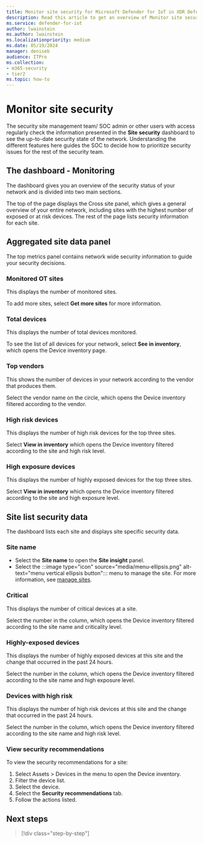 ```yaml
---
title: Monitor site security for Microsoft Defender for IoT in XDR Defender portal
description: Read this article to get an overview of Monitor site security of the new Site Security feature.
ms.service: defender-for-iot
author: lwainstein
ms.author: lwainstein
ms.localizationpriority: medium
ms.date: 05/19/2024
manager: deniseb
audience: ITPro
ms.collection:
- m365-security
- tier2
ms.topic: how-to
---
```


# Monitor site security

The security site management team/ SOC admin or other users with access <!-- name/ title?--> regularly check the information presented in the **Site security** dashboard to see the up-to-date security state of the network. Understanding the different features here guides the SOC to decide how to prioritize security issues for the rest of the security team.

## The dashboard - Monitoring

The dashboard gives you an overview of the security status of your network and is divided into two main sections.

The top of the page displays the Cross site panel, which gives a general overview of your entire network, including sites with the highest number of exposed or at risk devices.
The rest of the page lists security information for each site.

## Aggregated site data panel

The top metrics panel contains network wide security information to guide your security decisions.

### Monitored OT sites

This displays the number of monitored sites.

To add more sites, select **Get more sites** for more information.

### Total devices

This displays the number of total devices monitored.

To see the list of all devices for your network, select **See in inventory**, which opens the Device inventory page.

### Top vendors

This shows the number of devices in your network according to the vendor that produces them.

Select the vendor name on the circle, which opens the Device inventory filtered according to the vendor.<!-- when i tried this it filtered by the site name not the vendor -->

### High risk devices

This displays the number of high risk devices for the top three sites.

Select **View in inventory** which opens the Device inventory filtered according to the site and high risk level.<!-- check this will appear correctly, when there is test data to use -->

### High exposure devices

This displays the number of highly exposed devices for the top three sites.

Select **View in inventory** which opens the Device inventory filtered according to the site and high exposure level.

## Site list security data

The dashboard lists each site and displays site specific security data.

### Site name

- Select the **Site name** to open the **Site insight** panel.
- Select the :::image type="icon" source="media/menu-ellipsis.png" alt-text="menu vertical ellipsis button"::: menu to manage the site. For more information, see [manage sites](manage-sites.md).

### Critical

This displays the number of critical devices at a site.

Select the number in the column, which opens the Device inventory filtered according to the site name and criticality level. <!-- is criticality level the correct filter name? check this will appear correctly, when there is test data to use -->

### Highly-exposed devices

This displays the number of highly exposed devices at this site and the change that occurred in the past 24 hours.

Select the number in the column, which opens the Device inventory filtered according to the site name and high exposure level.<!-- check this will appear correctly, when there is test data to use -->

### Devices with high risk

This displays the number of high risk devices at this site and the change that occurred in the past 24 hours.

Select the number in the column, which opens the Device inventory filtered according to the site name and high risk level. <!-- check this will appear correctly, when there is test data to use -->

### View security recommendations
<!-- recommendations arent being released yet!! should change the heading - Amit will this be in general -->
To view the security recommendations for a site:

1. Select Assets > Devices in the menu to open the Device inventory.
1. Filter the device list.
1. Select the device.
1. Select the **Security recommendations** tab.
1. Follow the actions listed.

## Next steps

> [!div class="step-by-step"]
